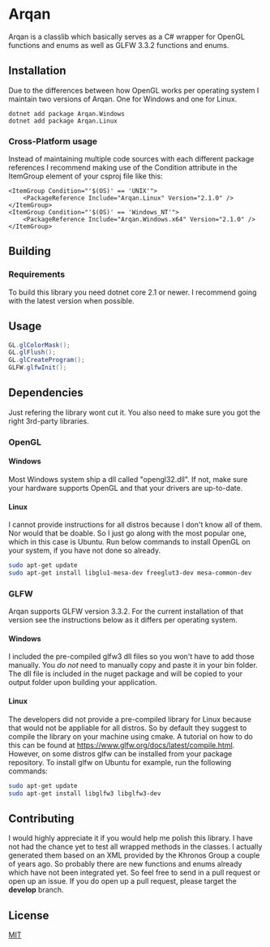 # Arqan
Arqan is a classlib which basically serves as a C# wrapper for OpenGL functions and enums as well as GLFW 3.3.2 functions and enums.

## Installation
Due to the differences between how OpenGL works per operating system I maintain two versions of Arqan. One for Windows and one for Linux.

```
dotnet add package Arqan.Windows
dotnet add package Arqan.Linux
```

### Cross-Platform usage
Instead of maintaining multiple code sources with each different package references I recommend making use of the Condition attribute in the ItemGroup element of your csproj file like this:

```
<ItemGroup Condition="'$(OS)' == 'UNIX'">
    <PackageReference Include="Arqan.Linux" Version="2.1.0" />
</ItemGroup>
<ItemGroup Condition="'$(OS)' == 'Windows_NT'">
    <PackageReference Include="Arqan.Windows.x64" Version="2.1.0" />
</ItemGroup>
```

## Building

### Requirements
To build this library you need dotnet core 2.1 or newer. I recommend going with the latest version when possible.

## Usage

```C#
GL.glColorMask();
GL.glFlush();
GL.glCreateProgram();
GLFW.glfwInit();
```

## Dependencies
Just refering the library wont cut it. You also need to make sure you got the right 3rd-party libraries.

### OpenGL
#### Windows
Most Windows system ship a dll called "opengl32.dll". If not, make sure your hardware supports OpenGL and that your drivers are up-to-date.

#### Linux
I cannot provide instructions for all distros because I don't know all of them. Nor would that be doable. So I just go along with the most popular one, which in this case is Ubuntu. Run below commands to
install OpenGL on your system, if you have not done so already.

```bash
sudo apt-get update
sudo apt-get install libglu1-mesa-dev freeglut3-dev mesa-common-dev
```

### GLFW
Arqan supports GLFW version 3.3.2. For the current installation of that version see the instructions below as it differs per operating system.

#### Windows
I included the pre-compiled glfw3 dll files so you won't have to add those manually. You _do not_ need to manually copy and paste it in your bin folder. The dll file is included in the nuget package and will be copied to your output folder upon building your application.

#### Linux
The developers did not provide a pre-compiled library for Linux because that would not be appliable for all distros. So by default they suggest to compile the library on your machine using cmake. A tutorial on how to do this can be found at https://www.glfw.org/docs/latest/compile.html.
However, on some distros glfw can be installed from your package repository. To install glfw on Ubuntu for example, run the following commands:

```bash
sudo apt-get update
sudo apt-get install libglfw3 libglfw3-dev
```

## Contributing
I would highly appreciate it if you would help me polish this library. I have not had the chance yet to test all wrapped methods in the classes. I actually generated
them based on an XML provided by the Khronos Group a couple of years ago. So probably there are new functions and enums already which have not been integrated yet. So feel free to send in a pull request or open up an issue. If you do open up a pull request, please target the **develop** branch.

## License
[MIT](https://choosealicense.com/licenses/mit/)
